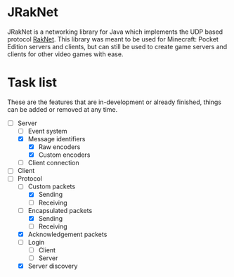 # JRakNet
JRakNet is a networking library for Java which implements the UDP based protocol [RakNet](https://github.com/OculusVR/RakNet).
This library was meant to be used for Minecraft: Pocket Edition servers and clients, but can still be used to create game servers
and clients for other video games with ease.

# Task list
These are the features that are in-development or already finished, things can be added or removed at any time.

- [ ] Server
  - [ ] Event system
  - [x] Message identifiers
    - [x] Raw encoders
    - [x] Custom encoders
  - [ ] Client connection
- [ ] Client
- [ ] Protocol
  - [ ] Custom packets
    - [x] Sending
    - [ ] Receiving
  - [ ] Encapsulated packets
    - [x] Sending
    - [ ] Receiving
  - [x] Acknowledgement packets
  - [ ] Login
    - [ ] Client
    - [ ] Server
  - [x] Server discovery
